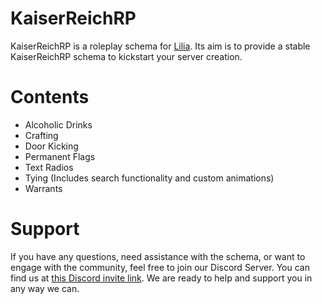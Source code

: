 # KaiserReichRP

KaiserReichRP is a roleplay schema for [Lilia](https://github.com/Lilia-Framework/Lilia). Its aim is to provide a stable KaiserReichRP schema to kickstart your server creation.

# Contents

- Alcoholic Drinks
- Crafting
- Door Kicking
- Permanent Flags
- Text Radios
- Tying (Includes search functionality and custom animations)
- Warrants

# Support

If you have any questions, need assistance with the schema, or want to engage with the community, feel free to join our Discord Server. You can find us at [this Discord invite link](https://discord.gg/52MSnh39vw). We are ready to help and support you in any way we can.
